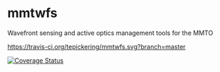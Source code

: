# mmtwfs
Wavefront sensing and active optics management tools for the MMTO

https://travis-ci.org/tepickering/mmtwfs.svg?branch=master

[![Coverage Status](https://coveralls.io/repos/github/tepickering/mmtwfs/badge.svg?branch=master)](https://coveralls.io/github/tepickering/mmtwfs?branch=master)
